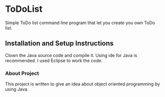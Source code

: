 # ToDoList
 Simple  ToDo list command line program that let you create you own ToDo list.
## Installation and Setup Instructions

Clown the Java source code and compile it. Using ide for Java is recommended. I used Eclipse to work the code.

### About Project

This project is written to give an idea about object oriented programming by using Java.
